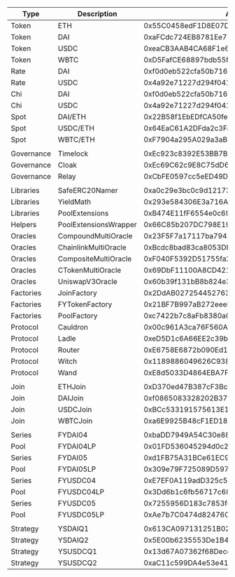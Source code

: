 | Type       | Description           | Address                                    |
| ---------- | --------------------- | ------------------------------------------ |
| Token      | ETH                   | 0x55C0458edF1D8E07DF9FB44B8960AecC515B4492 |
| Token      | DAI                   | 0xaFCdc724EB8781Ee721863db1B15939675996484 |
| Token      | USDC                  | 0xeaCB3AAB4CA68F1e6f38D56bC5FCc499B76B4e2D |
| Token      | WBTC                  | 0xD5FafCE68897bdb55fA11Dd77858Df7a9a458D92 |
| Rate       | DAI                   | 0xf0d0eb522cfa50b716b3b1604c4f0fa6f04376ad |
| Rate       | USDC                  | 0x4a92e71227d294f041bd82dd8f78591b75140d63 |
| Chi        | DAI                   | 0xf0d0eb522cfa50b716b3b1604c4f0fa6f04376ad |
| Chi        | USDC                  | 0x4a92e71227d294f041bd82dd8f78591b75140d63 |
| Spot       | DAI/ETH               | 0x22B58f1EbEDfCA50feF632bD73368b2FdA96D541 |
| Spot       | USDC/ETH              | 0x64EaC61A2DFda2c3Fa04eED49AA33D021AeC8838 |
| Spot       | WBTC/ETH              | 0xF7904a295A029a3aBDFFB6F12755974a958C7C25 |
|            |                       |                                            |
| Governance | Timelock              | 0xEc923c8392E53BB7B25dAe012aeF0883a6fa7B7B |
| Governance | Cloak                 | 0xEc69C62c9E8C75dD60bF67d2F30bFD30D12fdb18 |
| Governance | Relay                 | 0xCbFE0597cc5eED49D5e4573B304dd0aba00B52ba |
|            |                       |                                            |
| Libraries  | SafeERC20Namer        | 0xa0c29e3bc0c9d12173Fb61831a3c3Dd8e01CD49f |
| Libraries  | YieldMath             | 0x293e584306E3a716A1B5A97C48c7a56A929240D9 |
| Libraries  | PoolExtensions        | 0xB474E11fF6554e0c698CE407C5ac2E17C5dE53Db |
| Helpers    | PoolExtensionsWrapper | 0x66C85b207DC798E1961FA5753249DC54D9265D53 |
| Oracles    | CompoundMultiOracle   | 0x23F5F7a17117ba794Fcc5F46Fbf635edD2596Bb6 |
| Oracles    | ChainlinkMultiOracle  | 0xBcdc8bad83ca8053DFA6B1CBAEB7E71699254a3b |
| Oracles    | CompositeMultiOracle  | 0xF040F5392D51755fa278F05BC8D7866738aaab70 |
| Oracles    | CTokenMultiOracle     | 0x69DbF11100A8CD421ec05860DEcB66b661D53aE3 |
| Oracles    | UniswapV3Oracle       | 0x60b39f131bB8b824e3B0F111f93D20f0e5567EA4 |
| Factories  | JoinFactory           | 0x2DdAB027254452763D2301024fE1058f9410532c |
| Factories  | FYTokenFactory        | 0x21BF7B997aB272eeeBCF7086F09e6A069C3B8a38 |
| Factories  | PoolFactory           | 0xc7422b7c8aFb8380a01657e826f5dab3BD6e7d0b |
| Protocol   | Cauldron              | 0x00c961A3ca76F560AdcbE157b337925DA5D3AE26 |
| Protocol   | Ladle                 | 0xeD5D1c6A66EE2c39bac78EE896ef66f5A85d6e68 |
| Protocol   | Router                | 0xE6758E6872b090Ed187CE7AFFC245006a2887bBB |
| Protocol   | Witch                 | 0x1189886049626C9386B8C7E11F11422a25eca424 |
| Protocol   | Wand                  | 0xE8d5033D4864EBA7F05742FDe80884a08F48C9f6 |
|            |                       |                                            |
| Join       | ETHJoin               | 0xD370ed47B387cF3Bc6ae44BA0EaF240567f9e614 |
| Join       | DAIJoin               | 0xf0865083328202B37a4d5615e6d44ef14611DbC5 |
| Join       | USDCJoin              | 0xBCc533191575613E1ded075bE4BB88F8F8d0e13B |
| Join       | WBTCJoin              | 0xa6E9925B48cF1ED18b424E57998BDBacAcBAFAB0 |
|            |                       |                                            |
| Series     | FYDAI04               | 0xbaDD7949A54C30e888A967a5d380159C9ae0E152 |
| Pool       | FYDAI04LP             | 0x01FD536045294d0c2D142D84a4f540C96dC94a06 |
| Series     | FYDAI05               | 0xd1FB75A31BCe61EC986C385529cF9B6C8000B7a8 |
| Pool       | FYDAI05LP             | 0x309e79F725089D5978e3dde17826b5FE8750FC87 |
| Series     | FYUSDC04              | 0xE7EF0A119adD325c5d9cF0c71F2c60C422d10336 |
| Pool       | FYUSDC04LP            | 0x3Dd6b1c6fb56717c6831564A90250d80d98C6F75 |
| Series     | FYUSDC05              | 0x7255956D183c7853feefC4eaD290A3A768C52BF9 |
| Pool       | FYUSDC05LP            | 0xAe7b7C0474d82476CE0AcE964Bf1Cf32EcF37D28 |
|            |                       |                                            |
| Strategy   | YSDAIQ1               | 0x613CA097131251B0246060e22a86D17AE9a1e02A |
| Strategy   | YSDAIQ2               | 0x5E00b6235553De1B487cCEbE2da13FD8f8c9CD7c |
| Strategy   | YSUSDCQ1              | 0x13d67A07362f68DecdbEf0286f920E70f17F68f9 |
| Strategy   | YSUSDCQ2              | 0xaC11c599DA4e53e4106e6dF3615F8F6b1851fb62 |